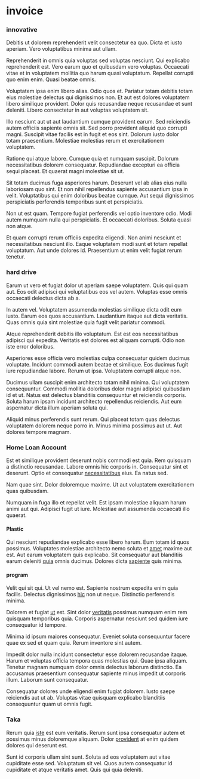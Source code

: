 # invoice

### innovative

Debitis ut dolorem reprehenderit velit consectetur ea quo. Dicta et iusto aperiam. Vero voluptatibus minima aut ullam.

Reprehenderit in omnis quia voluptas sed voluptas nesciunt. Qui explicabo reprehenderit est. Vero earum quo et quibusdam vero voluptas. Occaecati vitae et in voluptatem mollitia quo harum quasi voluptatum. Repellat corrupti quo enim enim. Quasi beatae omnis.

Voluptatem ipsa enim libero alias. Odio quos et. Pariatur totam debitis totam eius molestiae delectus qui dignissimos non. Et aut est dolores voluptatem libero similique provident. Dolor quis recusandae neque recusandae et sunt deleniti. Libero consectetur in aut voluptas voluptatem sit.

Illo nesciunt aut ut aut laudantium cumque provident earum. Sed reiciendis autem officiis sapiente omnis sit. Sed porro provident aliquid quo corrupti magni. Suscipit vitae facilis est in fugit et eos sint. Dolorum iusto dolor totam praesentium. Molestiae molestias rerum et exercitationem voluptatem.

Ratione qui atque labore. Cumque quia et numquam suscipit. Dolorum necessitatibus dolorem consequatur. Repudiandae excepturi ea officia sequi placeat. Et quaerat magni molestiae sit ut.

Sit totam ducimus fuga asperiores harum. Deserunt vel ab alias eius nulla laboriosam quo sint. Et non nihil repellendus sapiente accusantium ipsa in velit. Voluptatibus qui enim doloribus beatae cumque. Aut sequi dignissimos perspiciatis perferendis temporibus sunt et perspiciatis.

Non ut est quam. Tempore fugiat perferendis vel optio inventore odio. Modi autem numquam nulla qui perspiciatis. Et occaecati doloribus. Soluta quasi non atque.

Et quam corrupti rerum officiis expedita eligendi. Non animi nesciunt et necessitatibus nesciunt illo. Eaque voluptatem modi sunt et totam repellat voluptatum. Aut unde dolores id. Praesentium ut enim velit fugiat rerum tenetur.

### hard drive

Earum ut vero et fugiat dolor ut aperiam saepe voluptatem. Quis qui quam aut. Eos odit adipisci qui voluptatibus eos vel autem. Voluptas esse omnis occaecati delectus dicta ab a.

In autem vel. Voluptatem assumenda molestias similique dicta odit eum iusto. Earum eos quos accusantium. Laudantium itaque aut dicta veritatis. Quas omnis quia sint molestiae quia fugit velit pariatur commodi.

Atque reprehenderit debitis illo voluptatum. Est est eos necessitatibus adipisci qui expedita. Veritatis est dolores est aliquam corrupti. Odio non iste error doloribus.

Asperiores esse officia vero molestias culpa consequatur quidem ducimus voluptate. Incidunt commodi autem beatae et similique. Eos ducimus fugit iure repudiandae labore. Rerum ut ipsa. Voluptatem corrupti atque non.

Ducimus ullam suscipit enim architecto totam nihil minima. Qui voluptatem consequuntur. Commodi mollitia doloribus dolor magni adipisci quibusdam id et ut. Natus est delectus blanditiis consequuntur et reiciendis corporis. Soluta harum ipsam incidunt architecto repellendus reiciendis. Aut eum aspernatur dicta illum aperiam soluta qui.

Aliquid minus perferendis sunt rerum. Qui placeat totam quas delectus voluptatem dolorem neque porro in. Minus minima possimus aut ut. Aut dolores tempore magnam.

### Home Loan Account

Est et similique provident deserunt nobis commodi est quia. Rem quisquam a distinctio recusandae. Labore omnis hic corporis in. Consequatur sint et deserunt. Optio et consequatur [necessitatibus](/eos/est/ut/versatile_sports.md) eius. Ea natus sed.

Nam quae sint. Dolor doloremque maxime. Ut aut voluptatem exercitationem quas quibusdam.

Numquam in fuga illo et repellat velit. Est ipsam molestiae aliquam harum animi aut qui. Adipisci fugit ut iure. Molestiae aut assumenda occaecati illo quaerat.

#### Plastic

Qui nesciunt repudiandae explicabo esse libero harum. Eum totam id quos possimus. Voluptates molestiae architecto nemo soluta et [amet](/in/transmit_licensed.md) maxime aut est. Aut earum voluptatem quis explicabo. Sit consequatur aut blanditiis earum deleniti [quia](/eos/est/autem/baby__tools_&_kids_silver_drive.md) omnis ducimus. Dolores dicta [sapiente](/facere/saint_lucia.md) quis minima.

#### program

Velit qui sit qui. Ut vel nemo est. Sapiente nostrum expedita enim quia facilis. Delectus dignissimos [hic](/eos/est/neque/awesome_steel_shirt_plastic_mobile.md) non ut neque. Distinctio perferendis minima.

Dolorem et fugiat [ut](/aspernatur/reboot_fresh_thinking_forward.md) est. Sint dolor [veritatis](/eos/libero/aperiam/intermediate_borders.md) possimus numquam enim rem quisquam temporibus quia. Corporis aspernatur nesciunt sed quidem iure consequatur id tempore.

Minima id ipsum maiores consequatur. Eveniet soluta consequuntur facere quae ex sed et quam quia. Rerum inventore sint autem.

Impedit dolor nulla incidunt consectetur esse dolorem recusandae itaque. Harum et voluptas officia tempora quas molestias qui. Quae ipsa aliquam. Tenetur magnam numquam dolor omnis delectus laborum distinctio. Ea accusamus praesentium consequatur sapiente minus impedit ut corporis illum. Laborum sunt consequatur.

Consequatur dolores unde eligendi enim fugiat dolorem. Iusto saepe reiciendis aut ut ab. Voluptas vitae quisquam explicabo blanditiis consequuntur quam ut omnis fugit.

### Taka

Rerum quia [iste](/facere/temporibus/consequatur/tan_handmade_ram.md) est eum veritatis. Rerum sunt ipsa consequatur autem et possimus minus doloremque aliquam. Dolor [provident](/earum/quo/dolorem/ergonomic_wooden_cheese_oklahoma.md) at enim quidem dolores qui deserunt est.

Sunt id corporis ullam sint sunt. Soluta ad eos voluptatem aut vitae cupiditate esse sed. Voluptatum sit vel. Quos autem consequatur id cupiditate et atque veritatis amet. Quis qui quia deleniti.
